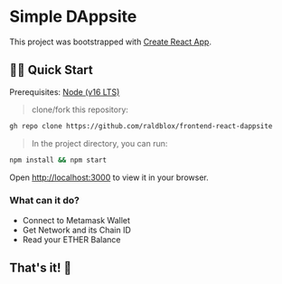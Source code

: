 # Simple DAppsite

This project was bootstrapped with [Create React App](https://github.com/facebook/create-react-app).

## 🏄‍♂️ Quick Start

Prerequisites: [Node (v16 LTS)](https://nodejs.org/en/download/)

> clone/fork this repository:

```bash
gh repo clone https://github.com/raldblox/frontend-react-dappsite
```

> In the project directory, you can run:

```bash
npm install && npm start
```

Open [http://localhost:3000](http://localhost:3000) to view it in your browser.

### What can it do?

- Connect to Metamask Wallet
- Get Network and its Chain ID
- Read your ETHER Balance

## That's it! 🤘
